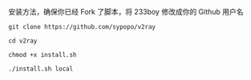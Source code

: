 安装方法，确保你已经 Fork 了脚本，将 233boy 修改成你的 Github 用户名
```
git clone https://github.com/sypopo/v2ray

cd v2ray

chmod +x install.sh

./install.sh local
```
